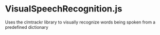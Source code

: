 # VisualSpeechRecognition.js
Uses the clmtrackr library to visually recognize words being spoken from a predefined dictionary
